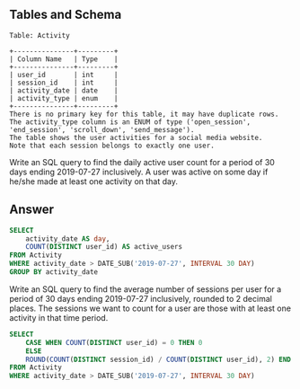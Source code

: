 ## Tables and Schema

```
Table: Activity

+---------------+---------+
| Column Name   | Type    |
+---------------+---------+
| user_id       | int     |
| session_id    | int     |
| activity_date | date    |
| activity_type | enum    |
+---------------+---------+
There is no primary key for this table, it may have duplicate rows.
The activity_type column is an ENUM of type ('open_session', 'end_session', 'scroll_down', 'send_message').
The table shows the user activities for a social media website. 
Note that each session belongs to exactly one user.
```

Write an SQL query to find the daily active user count for a period of 30 days ending 2019-07-27 inclusively. A user was active on some day if he/she made at least one activity on that day.

## Answer

```sql
SELECT 
    activity_date AS day,
    COUNT(DISTINCT user_id) AS active_users
FROM Activity
WHERE activity_date > DATE_SUB('2019-07-27', INTERVAL 30 DAY) 
GROUP BY activity_date
```

Write an SQL query to find the average number of sessions per user for a period of 30 days ending 2019-07-27 inclusively, rounded to 2 decimal places. The sessions we want to count for a user are those with at least one activity in that time period.

```sql
SELECT 
    CASE WHEN COUNT(DISTINCT user_id) = 0 THEN 0
    ELSE
    ROUND(COUNT(DISTINCT session_id) / COUNT(DISTINCT user_id), 2) END AS average_sessions_per_user
FROM Activity
WHERE activity_date > DATE_SUB('2019-07-27', INTERVAL 30 DAY)
```
